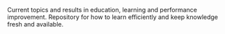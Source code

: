 Current topics and results in education, learning and performance improvement. Repository for how to learn efficiently and keep knowledge fresh and available.
